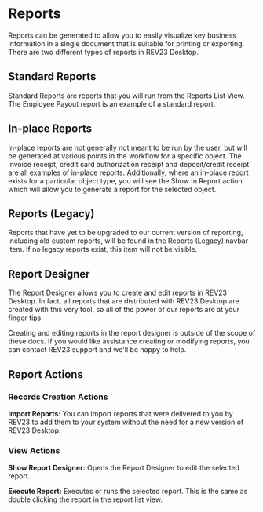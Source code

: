 # Reports
Reports can be generated to allow you to easily visualize key business information in a single document that is suitable for printing or exporting. There are two different types of reports in REV23 Desktop. 

## Standard Reports
Standard Reports are reports that you will run from the Reports List View. The Employee Payout report is an example of a standard report.

## In-place Reports
In-place reports are not generally not meant to be run by the user, but will be generated at various points in the workflow for a specific object. The invoice receipt, credit card authorization receipt and deposit/credit receipt are all examples of in-place reports. Additionally, where an in-place report exists for a particular object type, you will see the Show In Report action which will allow you to generate a report for the selected object.

## Reports (Legacy)

Reports that have yet to be upgraded to our current version of reporting, including old custom reports, will be found in the Reports (Legacy) navbar item. If no legacy reports exist, this item will not be visible.

## Report Designer

The Report Designer allows you to create and edit reports in REV23 Desktop. In fact, all reports that are distributed with REV23 Desktop are created with this very tool, so all of the power of our reports are at your finger tips.

Creating and editing reports in the report designer is outside of the scope of these docs. If you would like assistance creating or modifying reports, you can contact REV23 support and we'll be happy to help.

## Report Actions

### Records Creation Actions

**Import Reports:** You can import reports that were delivered to you by REV23 to add them to your system without the need for a new version of REV23 Desktop.

### View Actions

**Show Report Designer:** Opens the Report Designer to edit the selected report.

**Execute Report:** Executes or runs the selected report. This is the same as double clicking the report in the report list view.